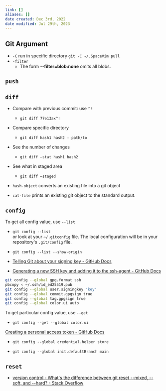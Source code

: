 ```yaml
---
link: []
aliases: []
date created: Dec 3rd, 2022
date modified: Jul 29th, 2023
---
```


## Git Argument
- `-C` run in specific directory `git -C ~/.SpaceVim pull`
- `-filter` 
	- The form **--filter=blob:none** omits all blobs.

## `push`

## `diff`
- Compare with previous commit: use `^!`
	- `git diff 77e13ax^!`
- Compare specific directory
	- `git diff hash1 hash2 - path/to`
- See the number of changes
	- `git diff —stat hash1 hash2`
- See what in staged area
	- `git diff —staged`

- `hash-object` converts an existing file into a git object
- `cat-file` prints an existing git object to the standard output.

## `config`
To get all config value, use `--list`  
- `git config --list`  
or look at your `~/.gitconfig` file. The local configuration will be in your repository's `.git/config` file.  
- `git config --list --show-origin`

- [Telling Git about your signing key - GitHub Docs](https://docs.github.com/en/authentication/managing-commit-signature-verification/telling-git-about-your-signing-key)  
- [Generating a new SSH key and adding it to the ssh-agent - GitHub Docs](https://docs.github.com/en/authentication/connecting-to-github-with-ssh/generating-a-new-ssh-key-and-adding-it-to-the-ssh-agent)

```bash
git config --global gpg.format ssh
pbcopy < ~/.ssh/id_ed25519.pub
git config --global user.signingkey 'key'
git config --global commit.gpgsign true
git config --global tag.gpgsign true
git config --global color.ui auto
```

To get particular config value, use `--get`  
- `git config --get --global color.ui`

[Creating a personal access token - GitHub Docs](https://docs.github.com/en/authentication/keeping-your-account-and-data-secure/creating-a-personal-access-token)
- `git config --global credential.helper store`

- `git config --global init.defaultBranch main`

## `reset`
- [version control - What's the difference between git reset --mixed, --soft, and --hard? - Stack Overflow](https://stackoverflow.com/questions/3528245/whats-the-difference-between-git-reset-mixed-soft-and-hard)